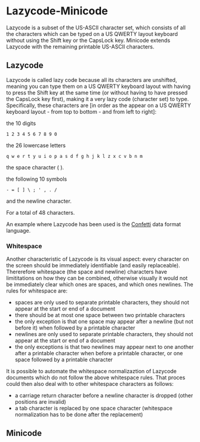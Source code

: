 # Lazycode-Minicode
Lazycode is a subset of the US-ASCII character set, which consists of all the characters which can be typed on a US QWERTY layout keyboard without using the Shift key or the CapsLock key. Minicode extends Lazycode with the remaining printable US-ASCII characters.

## Lazycode

Lazycode is called lazy code because all its characters are unshifted, meaning you can type them on a US QWERTY keyboard layout with having to press the Shift key at the same time (or without having to have pressed the CapsLock key first), making it a very lazy code (character set) to type. Specifically, these characters are [in order as the appear on a US QWERTY keyboard layout - from top to bottom - and from left to right]:

the 10 digits

    1 2 3 4 5 6 7 8 9 0

the 26 lowercase letters

    q w e r t y u i o p a s d f g h j k l z x c v b n m

the space character ( ).
     
the following 10 symbols

    - = [ ] \ ; ' , . /
    
and the newline character.

For a total of 48 characters.

An example where Lazycode has been used is the [Confetti](https://github.com/rolancon/confetti) data format language.

### Whitespace

Another characteristic of Lazycode is its visual aspect: every character on the screen should be immediately identifiable (and easily replaceable). Thererefore whitespace (the space and newline) characters have limititations on how they can be combined, otherwise visually it would not be immediately clear which ones are spaces, and which ones newlines. The rules for whitespace are:
- spaces are only used to separate printable characters, they should not appear at the start or end of a document
- there should be at most one space between two printable characters
- the only exception is that one space may appear after a newline (but not before it) when followed by a printable character
- newlines are only used to separate printable characters, they should not appear at the start or end of a document
- the only exceptions is that two newlines may appear next to one another after a printable character when before a printable character, or one space followed by a printable character

It is possible to automate the whitespace normalizaztion of Lazycode documents which do not follow the above whitespace rules. That proces could then also deal with to other whitespace characters as follows:
- a carriage return character before a newline character is dropped (other positions are invalid)
- a tab character is replaced by one space character (whitespace normalization has to be done after the replacement)

## Minicode

